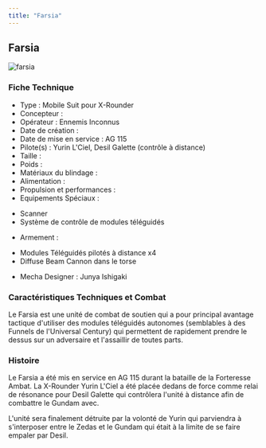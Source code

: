 ```yaml
---
title: "Farsia"
---
```


Farsia
------

![farsia](/images/stories/saga/gundamage/mechas/farsia.png) 


### Fiche Technique


- Type : Mobile Suit pour X-Rounder  
- Concepteur :   
- Opérateur : Ennemis Inconnus  
- Date de création :   
- Date de mise en service : AG 115  
- Pilote(s) : Yurin L'Ciel, Desil Galette (contrôle à distance)  
- Taille :   
- Poids :   
- Matériaux du blindage :   
- Alimentation :   
- Propulsion et performances :   
- Equipements Spéciaux :


* Scanner
* Système de contrôle de modules téléguidés


- Armement :


* Modules Téléguidés pilotés à distance x4
* Diffuse Beam Cannon dans le torse


- Mecha Designer : Junya Ishigaki


### Caractéristiques Techniques et Combat


Le Farsia est une unité de combat de soutien qui a pour principal avantage tactique d'utiliser des modules téléguidés autonomes (semblables à des Funnels de l'Universal Century) qui permettent de rapidement prendre le dessus sur un adversaire et l'assaillir de toutes parts.


### Histoire


Le Farsia a été mis en service en AG 115 durant la bataille de la Forteresse Ambat. La X-Rounder Yurin L'Ciel a été placée dedans de force comme relai de résonance pour Desil Galette qui contrôlera l'unité à distance afin de combattre le Gundam avec.   
   
 L'unité sera finalement détruite par la volonté de Yurin qui parviendra à s'interposer entre le Zedas et le Gundam qui était à la limite de se faire empaler par Desil.

